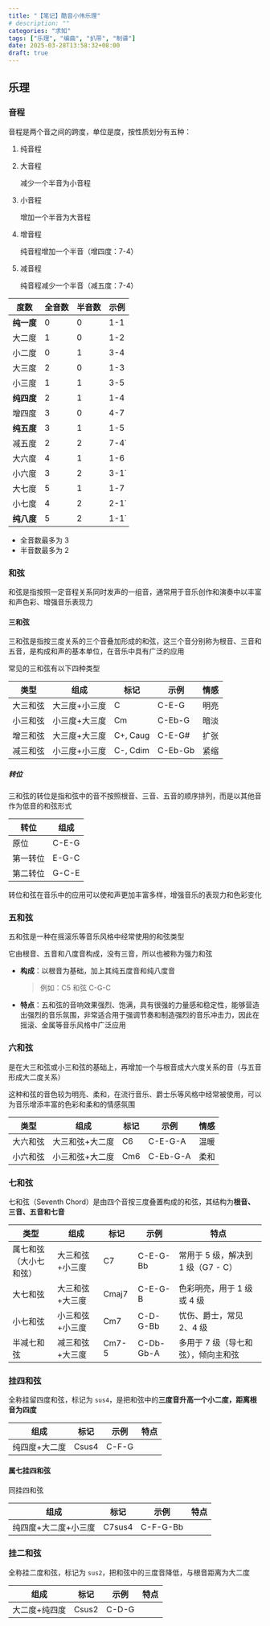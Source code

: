 ```yaml
---
title: "【笔记】酷音小伟乐理"
# description: ""
categories: "求知"
tags: ["乐理", "编曲", "扒带", "制谱"]
date: 2025-03-28T13:58:32+08:00
draft: true
---
```


## 乐理

### 音程

音程是两个音之间的跨度，单位是度，按性质划分有五种：

1. 纯音程

2. 大音程

   减少一个半音为小音程

3. 小音程

   增加一个半音为大音程

4. 增音程

   纯音程增加一个半音（增四度：7-4̇）

5. 减音程

   纯音程减少一个半音（减五度：7-4̇）

| 度数       | 全音数 | 半音数 | 示例 |
| ---------- | ------ | ------ | ---- |
| **纯一度** | 0      | 0      | 1-1  |
| 大二度     | 1      | 0      | 1-2  |
| 小二度     | 0      | 1      | 3-4  |
| 大三度     | 2      | 0      | 1-3  |
| 小三度     | 1      | 1      | 3-5  |
| **纯四度** | 2      | 1      | 1-4  |
| 增四度     | 3      | 0      | 4-7  |
| **纯五度** | 3      | 1      | 1-5  |
| 减五度     | 2      | 2      | 7-4̇  |
| 大六度     | 4      | 1      | 1-6  |
| 小六度     | 3      | 2      | 3-1̇  |
| 大七度     | 5      | 1      | 1-7  |
| 小七度     | 4      | 2      | 2-1̇  |
| **纯八度** | 5      | 2      | 1-1̇  |

- 全音数最多为 3
- 半音数最多为 2



### 和弦

和弦是指按照一定音程关系同时发声的一组音，通常用于音乐创作和演奏中以丰富和声色彩、增强音乐表现力



#### 三和弦

三和弦是指按三度关系的三个音叠加形成的和弦，这三个音分别称为根音、三音和五音，是构成和声的基本单位，在音乐中具有广泛的应用

常见的三和弦有以下四种类型

| 类型     | 组成          | 标记     | 示例    | 情感 |
| -------- | ------------- | -------- | ------- | ---- |
| 大三和弦 | 大三度+小三度 | C        | C-E-G   | 明亮 |
| 小三和弦 | 小三度+大三度 | Cm       | C-Eb-G  | 暗淡 |
| 增三和弦 | 大三度+大三度 | C+, Caug | C-E-G#  | 扩张 |
| 减三和弦 | 小三度+小三度 | C-, Cdim | C-Eb-Gb | 紧缩 |



##### 转位

三和弦的转位是指和弦中的音不按照根音、三音、五音的顺序排列，而是以其他音作为低音的和弦形式

| 转位     | 组成  |
| -------- | ----- |
| 原位     | C-E-G |
| 第一转位 | E-G-C |
| 第二转位 | G-C-E |

转位和弦在音乐中的应用可以使和声更加丰富多样，增强音乐的表现力和色彩变化



### 五和弦

五和弦是一种在摇滚乐等音乐风格中经常使用的和弦类型

它由根音、五音和八度音构成，没有三音，所以也被称为强力和弦

- **构成**：以根音为基础，加上其纯五度音和纯八度音

  > 例如：C5 和弦 C-G-C

- **特点**：五和弦的音响效果强烈、饱满，具有很强的力量感和稳定性，能够营造出强烈的音乐氛围，非常适合用于强调节奏和制造强烈的音乐冲击力，因此在摇滚、金属等音乐风格中广泛应用



### 六和弦

是在大三和弦或小三和弦的基础上，再增加一个与根音成大六度关系的音（与五音形成大二度关系）

这种和弦的音色较为明亮、柔和，在流行音乐、爵士乐等风格中经常被使用，可以为音乐增添丰富的色彩和柔和的情感氛围

| 类型     | 组成            | 标记 | 示例     | 情感 |
| -------- | --------------- | ---- | -------- | ---- |
| 大六和弦 | 大三和弦+大二度 | C6   | C-E-G-A  | 温暖 |
| 小六和弦 | 小三和弦+大二度 | Cm6  | C-Eb-G-A | 柔和 |



### 七和弦

七和弦（Seventh Chord）是由四个音按三度叠置构成的和弦，其结构为**根音、三音、五音和七音**

| 类型                       | 组成            | 标记  | 示例      | 特点                                |
| -------------------------- | --------------- | ----- | --------- | ----------------------------------- |
| 属七和弦<br>（大小七和弦） | 大三和弦+小三度 | C7    | C-E-G-Bb  | 常用于 5 级，解决到 1 级（G7 - C）  |
| 大七和弦                   | 大三和弦+大三度 | Cmaj7 | C-E-G-B   | 色彩明亮，用于 1 级或 4 级          |
| 小七和弦                   | 小三和弦+小三度 | Cm7   | C-D-G-Bb  | 忧伤、爵士，常见 2、4 级            |
| 半减七和弦                 | 减三和弦+大三度 | Cm7-5 | C-Db-Gb-A | 多用于 7 级（导七和弦），倾向主和弦 |



### 挂四和弦

全称挂留四度和弦，标记为 `sus4`，是把和弦中的**三度音升高一个小二度，距离根音为四度**

| 组成          | 标记  | 示例  | 特点 |
| ------------- | ----- | ----- | ---- |
| 纯四度+大二度 | Csus4 | C-F-G |      |



#### 属七挂四和弦

同挂四和弦

| 组成                 | 标记   | 示例     | 特点 |
| -------------------- | ------ | -------- | ---- |
| 纯四度+大二度+小三度 | C7sus4 | C-F-G-Bb |      |



### 挂二和弦

全称挂二度和弦，标记为 `sus2`，把和弦中的三度音降低，与根音距离为大二度

| 组成          | 标记  | 示例  | 特点 |
| ------------- | ----- | ----- | ---- |
| 大二度+纯四度 | Csus2 | C-D-G |      |
